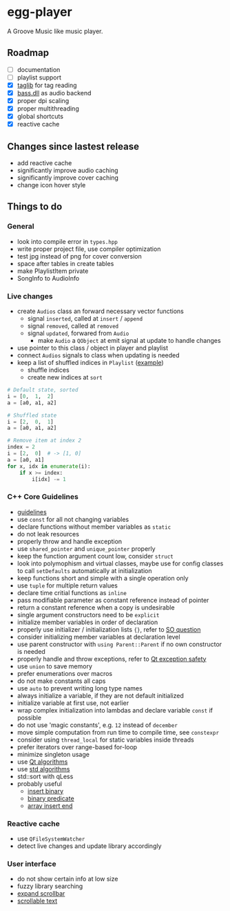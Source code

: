 # egg-player
A Groove Music like music player.

## Roadmap
- [ ] documentation
- [ ] playlist support
- [x] [taglib](https://github.com/taglib/taglib) for tag reading
- [x] [bass.dll](http://www.un4seen.com/) as audio backend
- [x] proper dpi scaling
- [x] proper multithreading
- [x] global shortcuts
- [x] reactive cache

## Changes since lastest release
- add reactive cache
- significantly improve audio caching
- significantly improve cover caching 
- change icon hover style

## Things to do

### General
- look into compile error in `types.hpp`
- write proper project file, use compiler optimization
- test jpg instead of png for cover conversion
- space after tables in create tables
- make PlaylistItem private
- SongInfo to AudioInfo

### Live changes
- create `Audios` class an forward necessary vector functions
    - signal `inserted`, called at `insert` / `append`
    - signal `removed`, called at `removed`
    - signal `updated`, forwared from `Audio`
        - make `Audio` a `QObject` at emit signal at update to handle changes
- use pointer to this class / object in player and playlist
- connect `Audios` signals to class when updating is needed
- keep a list of shuffled indices in `Playlist` ([example](https://stackoverflow.com/a/16968081/7057528))
    - shuffle indices
    - create new indices at `sort`

```python
# Default state, sorted
i = [0,  1,  2]
a = [a0, a1, a2]

# Shuffled state
i = [2,  0,  1]
a = [a0, a1, a2]

# Remove item at index 2
index = 2
i = [2,  0]  # -> [1, 0]
a = [a0, a1]
for x, idx in enumerate(i):
    if x >= index:
        i[idx] -= 1
```

### C++ Core Guidelines
- [guidelines](https://github.com/isocpp/CppCoreGuidelines)
- use `const` for all not changing variables
- declare functions without member variables as `static`
- do not leak resources
- properly throw and handle exception
- use `shared_pointer` and `unique_pointer` properly
- keep the function argument count low, consider `struct`
- look into polymophism and virtual classes, maybe use for config classes to call `setDefaults` automatically at initialization
- keep functions short and simple with a single operation only
- use `tuple` for multiple return values
- declare time critial functions as `inline`
- pass modifiable parameter as constant reference instead of pointer
- return a constant reference when a copy is undesirable
- single argument constructors need to be `explicit`
- initialize member variables in order of declaration
- properly use initializer / initialization lists `{}`, refer to [SO question](https://stackoverflow.com/questions/18222926/why-is-list-initialization-using-curly-braces-better-than-the-alternatives)
- consider initializing member variables at declaration level
- use parent constructor with `using Parent::Parent` if no own constructor is needed
- properly handle and throw exceptions, refer to [Qt exception safety](http://doc.qt.io/qt-5/exceptionsafety.html)
- use `union` to save memory
- prefer enumerations over macros
- do not make constants all caps
- use `auto` to prevent writing long type names
- always initialize a variable, if they are not default initialized
- initialize variable at first use, not earlier
- wrap complex initialization into lambdas and declare variable `const` if possible
- do not use 'magic constants', e.g. `12` instead of `december`
- move simple computation from run time to compile time, see `constexpr`
- consider using `thread_local` for static variables inside threads
- prefer iterators over range-based for-loop
- minimize singleton usage
- use [Qt algorithms](http://doc.qt.io/qt-5/qtalgorithms.html)
- use [std algorithms](http://www.cplusplus.com/reference/algorithm/)
- std::sort with qLess<T>
- probably useful
    - [insert binary](https://stackoverflow.com/a/25524075/7057528)
    - [binary predicate](https://stackoverflow.com/a/4269392/7057528)
    - [array insert end](https://stackoverflow.com/a/5961066/7057528)

### Reactive cache
- use `QFileSystemWatcher`
- detect live changes and update library accordingly
  
### User interface
- do not show certain info at low size
- fuzzy library searching
- [expand scrollbar](https://stackoverflow.com/a/23677355/7057528)
- [scrollable text](https://stackoverflow.com/a/10655396/7057528)